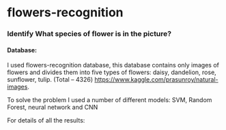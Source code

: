 # flowers-recognition

### Identify What species of flower is in the picture?
#### Database:
I used flowers-recognition database, this database contains only images of flowers and divides them into five types of flowers: daisy, dandelion, rose, sunflower, tulip. (Total – 4326)
https://www.kaggle.com/prasunroy/natural-images.

To solve the problem I used a number of different models: SVM, Random Forest, neural network and CNN

For details of all the results: 
